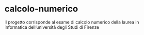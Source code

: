# calcolo-numerico
Il progetto corrisponde al esame di calcolo numerico della laurea in informatica dell’università degli Studi di Firenze


